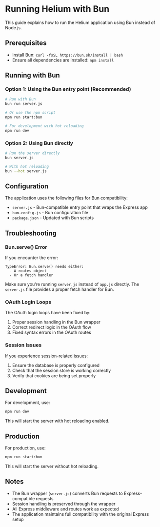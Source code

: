 # Running Helium with Bun

This guide explains how to run the Helium application using Bun instead of Node.js.

## Prerequisites

- Install Bun: `curl -fsSL https://bun.sh/install | bash`
- Ensure all dependencies are installed: `npm install`

## Running with Bun

### Option 1: Using the Bun entry point (Recommended)

```bash
# Run with Bun
bun run server.js

# Or use the npm script
npm run start:bun

# For development with hot reloading
npm run dev
```

### Option 2: Using Bun directly

```bash
# Run the server directly
bun server.js

# With hot reloading
bun --hot server.js
```

## Configuration

The application uses the following files for Bun compatibility:

- `server.js` - Bun-compatible entry point that wraps the Express app
- `bun.config.js` - Bun configuration file
- `package.json` - Updated with Bun scripts

## Troubleshooting

### Bun.serve() Error

If you encounter the error:
```
TypeError: Bun.serve() needs either:
  - A routes object
  - Or a fetch handler
```

Make sure you're running `server.js` instead of `app.js` directly. The `server.js` file provides a proper fetch handler for Bun.

### OAuth Login Loops

The OAuth login loops have been fixed by:
1. Proper session handling in the Bun wrapper
2. Correct redirect logic in the OAuth flow
3. Fixed syntax errors in the OAuth routes

### Session Issues

If you experience session-related issues:
1. Ensure the database is properly configured
2. Check that the session store is working correctly
3. Verify that cookies are being set properly

## Development

For development, use:
```bash
npm run dev
```

This will start the server with hot reloading enabled.

## Production

For production, use:
```bash
npm run start:bun
```

This will start the server without hot reloading.

## Notes

- The Bun wrapper (`server.js`) converts Bun requests to Express-compatible requests
- Session handling is preserved through the wrapper
- All Express middleware and routes work as expected
- The application maintains full compatibility with the original Express setup
